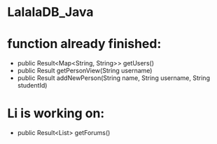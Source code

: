 # LalalaDB_Java
# function already finished:

  * public Result<Map<String, String>> getUsers()  
  * public Result<PersonView> getPersonView(String username)  
  * public Result addNewPerson(String name, String username, String studentId)  
  
# Li is working on:
  * public Result<List<ForumSummaryView>> getForums()  
